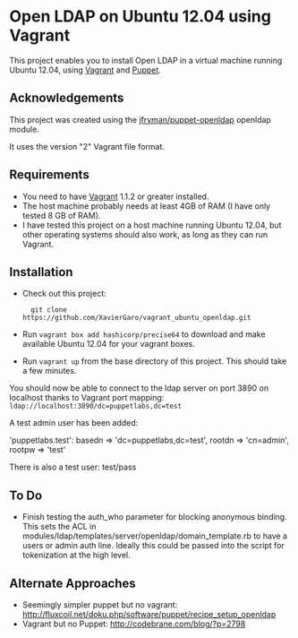 # Open LDAP on Ubuntu 12.04 using Vagrant

This project enables you to install Open LDAP in a virtual machine running
Ubuntu 12.04, using [Vagrant] and [Puppet].

## Acknowledgements

This project was created using the [jfryman/puppet-openldap] openldap module.

It uses the version "2" Vagrant file format.

## Requirements

* You need to have [Vagrant] 1.1.2 or greater installed.
* The host machine probably needs at least 4GB of RAM (I have only tested 8 GB
  of RAM).
* I have tested this project on a host machine running Ubuntu 12.04, but other
  operating systems should also work, as long as they can run Vagrant.

## Installation

* Check out this project:

        git clone https://github.com/XavierGaro/vagrant_ubuntu_openldap.git

* Run `vagrant box add hashicorp/precise64` to download and make available Ubuntu 12.04 for your vagrant boxes.
* Run `vagrant up` from the base directory of this project. This should take a
  few minutes.

You should now be able to connect to the ldap server on port 3890 on localhost thanks to Vagrant port mapping: `ldap://localhost:3890/dc=puppetlabs,dc=test`

A test admin user has been added:

'puppetlabs.test':
  basedn   => 'dc=puppetlabs,dc=test',
  rootdn   => 'cn=admin',
  rootpw   => 'test'

There is also a test user:  test/pass

## To Do

* Finish testing the auth_who parameter for blocking anonymous binding.  This sets the ACL in modules/ldap/templates/server/openldap/domain_template.rb to have a users or admin auth line.  Ideally this could be passed into the script for tokenization at the high level.

## Alternate Approaches

* Seemingly simpler puppet but no vagrant: http://fluxcoil.net/doku.php/software/puppet/recipe_setup_openldap
* Vagrant but no Puppet: http://codebrane.com/blog/?p=2798 

[Vagrant]: http://www.vagrantup.com/

[Puppet]: http://puppetlabs.com/

[jfryman/puppet-openldap]: https://github.com/jfryman/puppet-openldap
